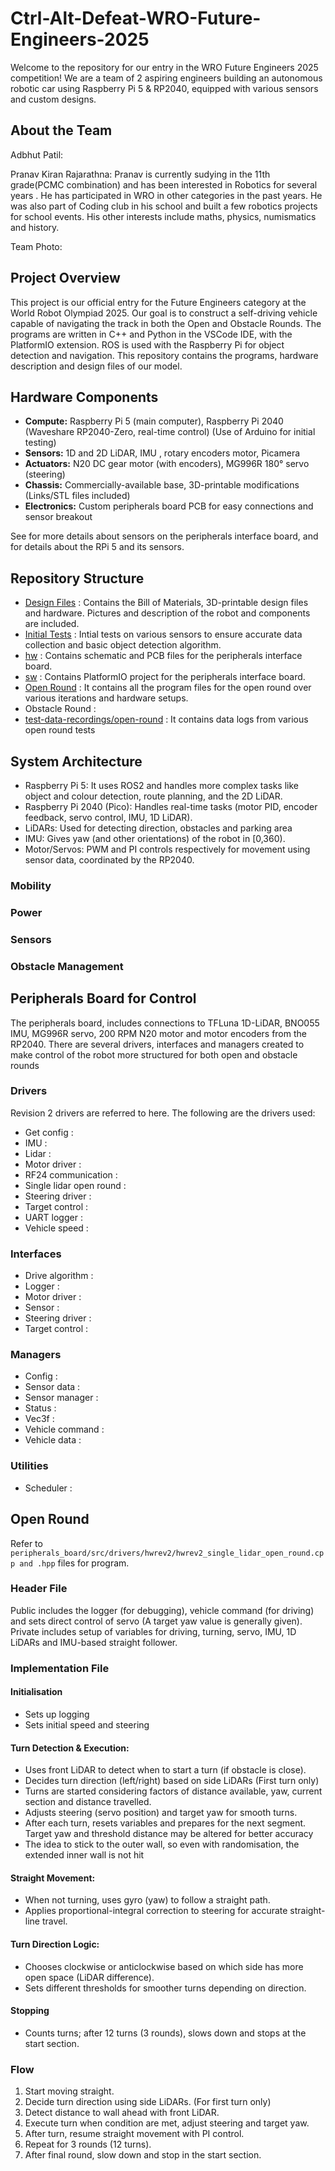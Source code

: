 # Ctrl-Alt-Defeat-WRO-Future-Engineers-2025

Welcome to the repository for our entry in the WRO Future Engineers 2025 competition!
We are a team of 2 aspiring engineers building an autonomous robotic car using Raspberry Pi 5 & RP2040, equipped with various sensors and custom designs.

## About the Team
Adbhut Patil: <TODO>

Pranav Kiran Rajarathna: Pranav is currently sudying in the 11th grade(PCMC combination) and has been interested in Robotics for several years . He has participated in WRO in other categories in the past years. He was also part of Coding club in his school and built a few robotics projects for school events. His other interests include maths, physics, numismatics and history.

Team Photo: 
<TODO>

## Project Overview
This project is our official entry for the Future Engineers category at the World Robot Olympiad 2025. Our goal is to construct a self-driving vehicle capable of navigating the track in both the Open and Obstacle Rounds. The programs are written in C++ and Python in the VSCode IDE, with the PlatformIO extension. ROS is used with the Raspberry Pi for object detection and navigation. This repository contains the programs, hardware description and design files of our model.

## Hardware Components
- __Compute:__ Raspberry Pi 5 (main computer), Raspberry Pi 2040 (Waveshare RP2040-Zero, real-time control) (Use of Arduino for initial testing)
- __Sensors:__ 1D and 2D LiDAR, IMU , rotary encoders motor, Picamera
- __Actuators:__ N20 DC gear motor (with encoders), MG996R 180° servo (steering)
- __Chassis:__ Commercially-available base, 3D-printable modifications (Links/STL files included)
- __Electronics:__ Custom peripherals board PCB for easy connections and sensor breakout

See <link> for more details about sensors on the peripherals interface board, and <link> for details about the RPi 5 and its sensors.

## Repository Structure
- [Design Files](https://github.com/pkr2308/Ctrl-Alt-Defeat-WRO-Future-Engineers-2025/tree/main/Design%20Files) : Contains the Bill of Materials, 3D-printable design files and hardware. Pictures and description of the robot and components are included.
- [Initial Tests](https://github.com/pkr2308/Ctrl-Alt-Defeat-WRO-Future-Engineers-2025/tree/main/Initial%20Tests) : Intial tests on various sensors to ensure accurate data collection and basic object detection algorithm.
- [hw](https://github.com/pkr2308/Ctrl-Alt-Defeat-WRO-Future-Engineers-2025/tree/main/hw) : Contains schematic and PCB files for the peripherals interface board.
- [sw](https://github.com/pkr2308/Ctrl-Alt-Defeat-WRO-Future-Engineers-2025/tree/main/sw) : Contains PlatformIO project for the peripherals interface board.
- [Open Round](https://github.com/pkr2308/Ctrl-Alt-Defeat-WRO-Future-Engineers-2025/tree/main/Open%20Round) : It contains all the program files for the open round over various iterations and hardware setups.
- Obstacle Round : 
- [test-data-recordings/open-round](https://github.com/pkr2308/Ctrl-Alt-Defeat-WRO-Future-Engineers-2025/tree/main/test-data-recordings/open-round) : It contains data logs from various open round tests

## System Architecture 
-	Raspberry Pi 5: It uses ROS2 and handles more complex tasks like object and colour detection, route planning, and the 2D LiDAR.
-	Raspberry Pi 2040 (Pico): Handles real-time tasks (motor PID, encoder feedback, servo control, IMU, 1D LiDAR).
-	LiDARs: Used for detecting direction, obstacles and parking area
-	IMU: Gives yaw (and other orientations) of the robot in [0,360).
-	Motor/Servos: PWM and PI controls respectively for movement using sensor data, coordinated by the RP2040.

### Mobility

### Power

### Sensors

### Obstacle Management

## Peripherals Board for Control

The peripherals board, includes connections to TFLuna 1D-LiDAR, BNO055 IMU, MG996R servo, 200 RPM N20 motor and motor encoders from the RP2040. There are several drivers, interfaces and managers created to make control of the robot more structured for both open and obstacle rounds

### Drivers

Revision 2 drivers are referred to here. 
The following are the drivers used:
- Get config : 
- IMU :
- Lidar :
- Motor driver :
- RF24 communication : 
- Single lidar open round :
- Steering driver :
- Target control :
- UART logger : 
- Vehicle speed :


### Interfaces

- Drive algorithm :
- Logger :
- Motor driver :
- Sensor :
- Steering driver :
- Target control :

### Managers

- Config :
- Sensor data :
- Sensor manager :
- Status :
- Vec3f :
- Vehicle command :
- Vehicle data :

### Utilities

- Scheduler :

## Open Round

Refer to `peripherals_board/src/drivers/hwrev2/hwrev2_single_lidar_open_round.cpp and .hpp` files for program.

### Header File

Public includes the logger (for debugging), vehicle command (for driving) and sets direct control of servo (A target yaw value is generally given). Private includes setup of variables for driving, turning, servo, IMU, 1D LiDARs and IMU-based straight follower. 

### Implementation File

#### Initialisation
- Sets up logging
- Sets initial speed and steering

#### Turn Detection & Execution:
- Uses front LiDAR to detect when to start a turn (if obstacle is close).
- Decides turn direction (left/right) based on side LiDARs (First turn only)
- Turns are started considering factors of distance available, yaw, current section and distance travelled. 
- Adjusts steering (servo position) and target yaw for smooth turns.
- After each turn, resets variables and prepares for the next segment. Target yaw and threshold distance may be altered for better accuracy
- The idea to stick to the outer wall, so even with randomisation, the extended inner wall is not hit

#### Straight Movement:
- When not turning, uses gyro (yaw) to follow a straight path.
- Applies proportional-integral correction to steering for accurate straight-line travel.

#### Turn Direction Logic:
- Chooses clockwise or anticlockwise based on which side has more open space (LiDAR difference).
- Sets different thresholds for smoother turns depending on direction.

#### Stopping 
- Counts turns; after 12 turns (3 rounds), slows down and stops at the start section.

### Flow
1. Start moving straight.
2. Decide turn direction using side LiDARs. (For first turn only)
3. Detect distance to wall ahead with front LiDAR.
4. Execute turn when condition are met, adjust steering and target yaw.
5. After turn, resume straight movement with PI control.
6. Repeat for 3 rounds (12 turns).
7. After final round, slow down and stop in the start section.
